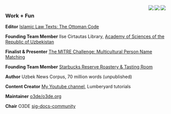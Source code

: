 <a>
  <img align="right" src="https://github-readme-streak-stats.herokuapp.com/?user=FiniteStateGit&theme=github-dark&hide_border=true")/>
</a>
<a>
  <img align="right" src="https://via.placeholder.com/475x25/0D1117/0D1117/"/>
</a>
<a>
  <img align="right" src="https://github-readme-stats.vercel.app/api?username=finitestategit&show_icons=true&theme=github_dark&hide_border=true&custom_title=FiniteStateGit%27s%20Stats&line_height=30&icon_color=39D353&title_color=1F6FEB"/>
</a>

### Work + Fun

**Editor** [Islamic Law Texts: The Ottoman Code](https://al.majalla.org/2017/01/the-mejelle-edited-by-jonathan-t.html)

**Founding Team Member** Ilse Cirtautas Library, [Academy of Sciences of the Republic of Uzbekistan](http://www.academy.uz/en)

**Finalist & Presenter** [The MITRE Challenge: Multicultural Person Name Matching](https://www.mitre.org/news/press-releases/conclusion-of-first-mitre-challenge-brings-new-way-to-fast-track-ideas)

**Founding Team Member** [Starbucks Reserve Roastery & Tasting Room](https://www.starbucksreserve.com/en-us/locations/seattle)

**Author** Uzbek News Corpus, 70 million words (unpublished)

**Content Creator** [My Youtube channel](https://www.youtube.com/channel/UCCAV7p7alJolihgzEZb4B5w), Lumberyard tutorials

**Maintainer** [o3de/o3de.org](https://github.com/o3de/o3de.org)

**Chair** O3DE [sig-docs-community](https://github.com/o3de/sig-docs-community)
